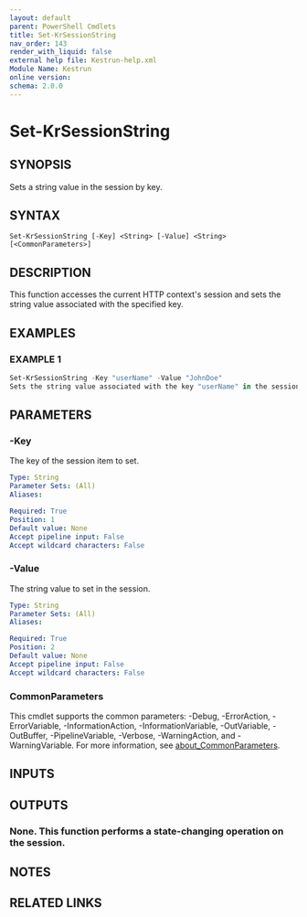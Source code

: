 ```yaml
---
layout: default
parent: PowerShell Cmdlets
title: Set-KrSessionString
nav_order: 143
render_with_liquid: false
external help file: Kestrun-help.xml
Module Name: Kestrun
online version:
schema: 2.0.0
---
```


# Set-KrSessionString

## SYNOPSIS
Sets a string value in the session by key.

## SYNTAX

```
Set-KrSessionString [-Key] <String> [-Value] <String> [<CommonParameters>]
```

## DESCRIPTION
This function accesses the current HTTP context's session and sets the string value
associated with the specified key.

## EXAMPLES

### EXAMPLE 1
```powershell
Set-KrSessionString -Key "userName" -Value "JohnDoe"
Sets the string value associated with the key "userName" in the session to "JohnDoe".
```

## PARAMETERS

### -Key
The key of the session item to set.

```yaml
Type: String
Parameter Sets: (All)
Aliases:

Required: True
Position: 1
Default value: None
Accept pipeline input: False
Accept wildcard characters: False
```

### -Value
The string value to set in the session.

```yaml
Type: String
Parameter Sets: (All)
Aliases:

Required: True
Position: 2
Default value: None
Accept pipeline input: False
Accept wildcard characters: False
```

### CommonParameters
This cmdlet supports the common parameters: -Debug, -ErrorAction, -ErrorVariable, -InformationAction, -InformationVariable, -OutVariable, -OutBuffer, -PipelineVariable, -Verbose, -WarningAction, and -WarningVariable. For more information, see [about_CommonParameters](http://go.microsoft.com/fwlink/?LinkID=113216).

## INPUTS

## OUTPUTS

### None. This function performs a state-changing operation on the session.
## NOTES

## RELATED LINKS
